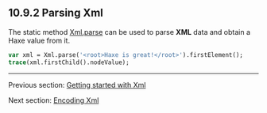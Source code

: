 ## 10.9.2 Parsing Xml

The static method [Xml.parse](https://api.haxe.org/Xml.html#parse) can be used to parse **XML** data and obtain a Haxe value from it.

```haxe
var xml = Xml.parse('<root>Haxe is great!</root>').firstElement();
trace(xml.firstChild().nodeValue);
```

---

Previous section: [Getting started with Xml](std-Xml-getting-started.md)

Next section: [Encoding Xml](std-Xml-encoding.md)